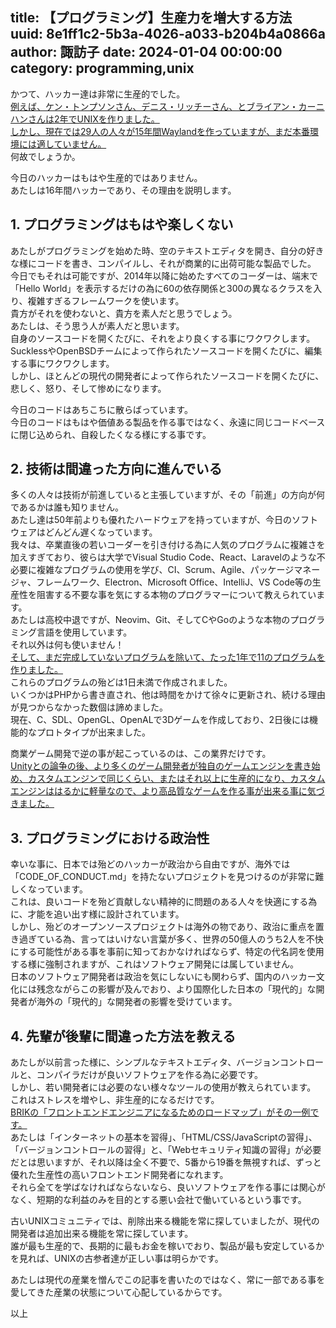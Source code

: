 title: 【プログラミング】生産力を増大する方法
uuid: 8e1ff1c2-5b3a-4026-a033-b204b4a0866a
author: 諏訪子
date: 2024-01-04 00:00:00
category: programming,unix
----
かつて、ハッカー達は非常に生産的でした。\
[例えば、ケン・トンプソンさん、デニス・リッチーさん、とブライアン・カーニハンさんは2年でUNIXを作りました。](http://w.sneed4fmhevap3ci4xhf4wgkf72lwk275lcgomnfgwniwmqvaxyluuid.onion/wiki/Unix%E3%81%AE%E6%AD%B4%E5%8F%B2?lang=ja)\
[しかし、現在では29人の人々が15年間Waylandを作っていますが、まだ本番環境には適していません。](https://gitlab.freedesktop.org/wayland/wayland)\
何故でしょうか。

今日のハッカーはもはや生産的ではありません。\
あたしは16年間ハッカーであり、その理由を説明します。

## 1. プログラミングはもはや楽しくない
あたしがプログラミングを始めた時、空のテキストエディタを開き、自分の好きな様にコードを書き、コンパイルし、それが商業的に出荷可能な製品でした。\
今日でもそれは可能ですが、2014年以降に始めたすべてのコーダーは、端末で「Hello World」を表示するだけの為に60の依存関係と300の異なるクラスを入り、複雑すぎるフレームワークを使います。\
貴方がそれを使わないと、貴方を素人だと思うでしょう。\
あたしは、そう思う人が素人だと思います。\
自身のソースコードを開くたびに、それをより良くする事にワクワクします。\
SucklessやOpenBSDチームによって作られたソースコードを開くたびに、編集する事にワクワクします。\
しかし、ほとんどの現代の開発者によって作られたソースコードを開くたびに、悲しく、怒り、そして惨めになります。

今日のコードはあちこちに散らばっています。\
今日のコードはもはや価値ある製品を作る事ではなく、永遠に同じコードベースに閉じ込められ、自殺したくなる様にする事です。

## 2. 技術は間違った方向に進んでいる
多くの人々は技術が前進していると主張していますが、その「前進」の方向が何であるかは誰も知りません。\
あたし達は50年前よりも優れたハードウェアを持っていますが、今日のソフトウェアはどんどん遅くなっています。\
我々は、卒業直後の若いコーダーを引き付ける為に人気のプログラムに複雑さを加えすぎており、彼らは大学でVisual Studio Code、React、Laravelのような不必要に複雑なプログラムの使用を学び、CI、Scrum、Agile、パッケージマネージャ、フレームワーク、Electron、Microsoft Office、IntelliJ、VS Code等の生産性を阻害する不要な事を気にする本物のプログラマーについて教えられています。\
あたしは高校中退ですが、Neovim、Git、そしてCやGoのような本物のプログラミング言語を使用しています。\
それ以外は何も使いません！\
[そして、まだ完成していないプログラムを除いて、たった1年で11のプログラムを作りました。](/portfolio.xhtml)\
これらのプログラムの殆どは1日未満で作成されました。\
いくつかはPHPから書き直され、他は時間をかけて徐々に更新され、続ける理由が見つからなかった数個は諦めました。\
現在、C、SDL、OpenGL、OpenALで3Dゲームを作成しており、2日後には機能的なプロトタイプが出来ました。

商業ゲーム開発で逆の事が起こっているのは、この業界だけです。\
[Unityとの論争の後、より多くのゲーム開発者が独自のゲームエンジンを書き始め、カスタムエンジンで同じくらい、またはそれ以上に生産的になり、カスタムエンジンははるかに軽量なので、より高品質なゲームを作る事が出来る事に気づきました。](https://zenn.dev/daichi_gamedev/articles/unity-licence-fee)

## 3. プログラミングにおける政治性
幸いな事に、日本では殆どのハッカーが政治から自由ですが、海外では「CODE_OF_CONDUCT.md」を持たないプロジェクトを見つけるのが非常に難しくなっています。\
これは、良いコードを殆ど貢献しない精神的に問題のある人々を快適にする為に、才能を追い出す様に設計されています。\
しかし、殆どのオープンソースプロジェクトは海外の物であり、政治に重点を置き過ぎている為、言ってはいけない言葉が多く、世界の50億人のうち2人を不快にする可能性がある事を事前に知っておかなければならず、特定の代名詞を使用する様に強制されますが、これはソフトウェア開発には属していません。\
日本のソフトウェア開発者は政治を気にしないにも関わらず、国内のハッカー文化には残念ながらこの影響が及んでおり、より国際化した日本の「現代的」な開発者が海外の「現代的」な開発者の影響を受けています。

## 4. 先輩が後輩に間違った方法を教える
あたしが以前言った様に、シンプルなテキストエディタ、バージョンコントロールと、コンパイラだけが良いソフトウェアを作る為に必要です。\
しかし、若い開発者には必要のない様々なツールの使用が教えられています。\
これはストレスを増やし、非生産的になるだけです。\
[BRIKの「フロントエンドエンジニアになるためのロードマップ」がその一例です。](https://brik.co.jp/tips/1125)\
あたしは「インターネットの基本を習得」、「HTML/CSS/JavaScriptの習得」、「バージョンコントロールの習得」と、「Webセキュリティ知識の習得」が必要だとは思いますが、それ以降は全く不要で、5番から19番を無視すれば、ずっと優れた生産性の高いフロントエンド開発者になれます。\
それら全てを学ばなければならないなら、良いソフトウェアを作る事には関心がなく、短期的な利益のみを目的とする悪い会社で働いているという事です。

古いUNIXコミュニティでは、削除出来る機能を常に探していましたが、現代の開発者は追加出来る機能を常に探しています。\
誰が最も生産的で、長期的に最もお金を稼いでおり、製品が最も安定しているかを見れば、UNIXの古参者達が正しい事は明らかです。

あたしは現代の産業を憎んでこの記事を書いたのではなく、常に一部である事を愛してきた産業の状態について心配しているからです。

以上
